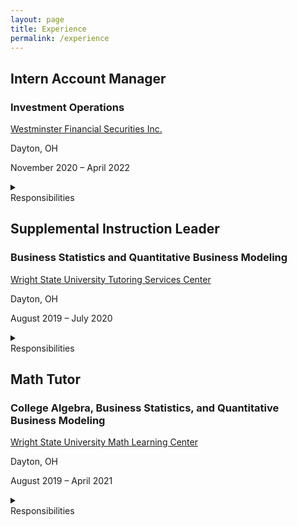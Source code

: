 ```yaml
---
layout: page
title: Experience
permalink: /experience
---
```


<h2>Intern Account Manager</h2>
<h3>Investment Operations</h3>
<div class="experience-wrapper">
   <div class="experience-row">
      <div class="icon-wrapper"><i class="fa-solid fa-briefcase"></i></div>
      <p><a class="rainbow-underline" href="https://www.westminsterfinancial.com/" target="_blank">Westminster Financial Securities Inc.</a></p>
   </div>
   <div class="experience-row">
     <div class="icon-wrapper"><i class="fa-solid fa-location-pin"></i></div> 
     <p>Dayton, OH</p>
   </div>
   <div class="experience-row">
     <div class="icon-wrapper"><i class="fa-regular fa-calendar-days"></i></div>
     <p>November 2020 – April 2022</p>
   </div>
   <details><summary><div class="summary-title">Responsibilities</div></summary>
      <p>
         <div class="summary-row">
               <div class="summary-icon">■</div> 
              <div class="summary-item">Reconciled various portfolio and account management operations for a business of >$0.5B in AUM and >9,000 accounts</div>
         </div>
         <div class="summary-row">
               <div class="summary-icon">■</div> 
              <div class="summary-item">Automated daily trade blotters, transfers, funds, and options reports using Microsoft Excel VBA Macro programs</div>
         </div>
         <div class="summary-row">
               <div class="summary-icon">■</div> 
              <div class="summary-item">Provided account navigation support for clients and compiled portfolio performance reports for meetings</div>
         </div>
         <div class="summary-row">
               <div class="summary-icon">■</div>
              <div class="summary-item">Updated weekly Investment Policy Committee presentations and company pitch presentations containing risk mitigation analysis</div>
         </div>
      </p>
   </details>
</div>

<h2>Supplemental Instruction Leader</h2>
<h3>Business Statistics and Quantitative Business Modeling</h3>
<div class="experience-wrapper">
   <div class="experience-row">
      <div class="icon-wrapper"><i class="fa-solid fa-briefcase"></i></div> 
      <p><a class="rainbow-underline" href="https://www.wright.edu/student-success/academic-support/tutoring-services" target="_blank">Wright State University Tutoring Services Center</a></p>
   </div>
   <div class="experience-row">
      <div class="icon-wrapper"><i class="fa-solid fa-location-pin"></i></div>
      <p>Dayton, OH</p>
   </div>
   <div class="experience-row">
      <div class="icon-wrapper"><i class="fa-regular fa-calendar-days"></i></div>
      <p>August 2019 – July 2020</p>
   </div>
   <details><summary><div class="summary-title">Responsibilities</div></summary>
      <p>
         <div class="summary-row">
               <div class="summary-icon">■</div> 
              <div class="summary-item">Developed and instructed weekly study and monthly exam review sessions for up to 60 students</div>
         </div>
         <div class="summary-row">
               <div class="summary-icon">■</div> 
              <div class="summary-item">Reinforced topics including descriptive statistics, ad hoc analysis, hypothesis testing, probability, and forecasting</div>
         </div>
         <div class="summary-row">
               <div class="summary-icon">■</div> 
              <div class="summary-item">Provided support and communication with students to assist with coursework</div>
         </div>
         <div class="summary-row">
               <div class="summary-icon">■</div>
              <div class="summary-item">Produced frequency maps of Supplemental Instruction for decision making purposes of management</div>
         </div>
      </p>
   </details>  
</div>

<h2>Math Tutor</h2>
<h3>College Algebra, Business Statistics, and Quantitative Business Modeling</h3>
<div class="experience-wrapper">
   <div class="experience-row">
      <div class="icon-wrapper"><i class="fa-solid fa-briefcase"></i></div>
      <p><a class="rainbow-underline" href="https://www.wright.edu/student-success/academic-support/math-learning-center" target="_blank">Wright State University Math Learning Center</a></p>
   </div>
   <div class="experience-row">
      <div class="icon-wrapper"><i class="fa-solid fa-location-pin"></i></div>
      <p>Dayton, OH</p>
   </div>
   <div class="experience-row">
      <div class="icon-wrapper"><i class="fa-regular fa-calendar-days"></i></div>
      <p>August 2019 – April 2021</p>
   </div>
   <details><summary><div class="summary-title">Responsibilities</div></summary>
      <p>
         <div class="summary-row">
               <div class="summary-icon">■</div> 
              <div class="summary-item">Assisted up to 100 students with math homework and exam preparation on both a walk-in and appointment basis</div>
         </div>
         <div class="summary-row">
               <div class="summary-icon">■</div> 
              <div class="summary-item">Worked in tandem with course instructors to stay updated on course curriculum</div>
         </div>
         <div class="summary-row">
               <div class="summary-icon">■</div> 
              <div class="summary-item">Developed study skills for continuous learning of students by practicing established study techniques</div>
         </div>
         <div class="summary-row">
               <div class="summary-icon">■</div>
              <div class="summary-item">Encouraged learning on an individualized basis by determining measurable and attainable goals for each student</div>
         </div>
      </p>
   </details>
</div>
